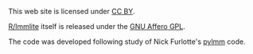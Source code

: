 This web site is licensed under
[CC BY](http://creativecommons.org/licenses/by/3.0/).

[R/lmmlite](https://github.com/kbroman/lmmlite) itself is released under the
[GNU Affero GPL](https://www.gnu.org/licenses/why-affero-gpl.html).

The code was developed following study of Nick Furlotte's
[pylmm](https://github.com/nickFurlotte/pylmm) code.
